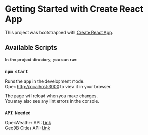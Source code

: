 # Getting Started with Create React App

This project was bootstrapped with [Create React App](https://github.com/facebook/create-react-app).

## Available Scripts

In the project directory, you can run:

### `npm start`

Runs the app in the development mode.\
Open [http://localhost:3000](http://localhost:3000) to view it in your browser.

The page will reload when you make changes.\
You may also see any lint errors in the console.

### `API Needed`

OpenWeather API: [Link](https://openweathermap.org/)\
GeoDB Cities API: [Link](https://rapidapi.com/wirefreethought/api/geodb-cities/)
